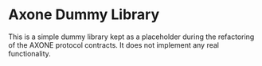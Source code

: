 # Axone Dummy Library

This is a simple dummy library kept as a placeholder during the refactoring of the AXONE protocol contracts. It does not implement any real functionality.
